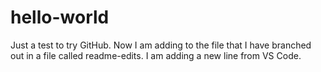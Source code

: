 # hello-world
Just a test to try GitHub.
Now I am adding to the file that I have branched out in a file called readme-edits.
I am adding a new line from VS Code.
